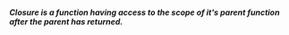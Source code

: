 ##### Closure is a function having access to the scope of it's parent function after the parent has returned.

#####